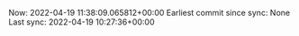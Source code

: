 Now: 2022-04-19 11:38:09.065812+00:00 Earliest commit since sync: None Last sync: 2022-04-19 10:27:36+00:00
